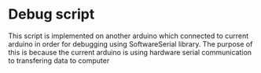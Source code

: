 # Debug script
This script is implemented on another arduino which connected to current arduino in order for debugging using SoftwareSerial library.
The purpose of this is because the current arduino is using hardware serial communication to transfering data to computer
